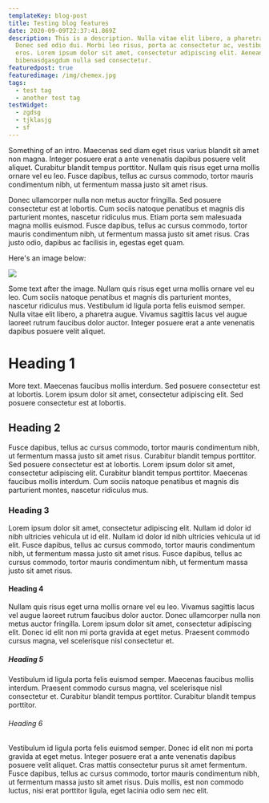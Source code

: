 ```yaml
---
templateKey: blog-post
title: Testing blog features
date: 2020-09-09T22:37:41.869Z
description: This is a description. Nulla vitae elit libero, a pharetra augue.
  Donec sed odio dui. Morbi leo risus, porta ac consectetur ac, vestibulum at
  eros. Lorem ipsum dolor sit amet, consectetur adipiscing elit. Aenean lacinia
  bibenasdgasgdum nulla sed consectetur.
featuredpost: true
featuredimage: /img/chemex.jpg
tags:
  - test tag
  - another test tag
testWidget:
  - zgdsg
  - tjklasjg
  - sf
---
```


<float-image
src="/img/chemex.jpg"
alt="alt"
title="title"
align="left"></float-image>

Something of an intro. Maecenas sed diam eget risus varius blandit sit amet non magna. Integer posuere erat a ante venenatis dapibus posuere velit aliquet. Curabitur blandit tempus porttitor. Nullam quis risus eget urna mollis ornare vel eu leo. Fusce dapibus, tellus ac cursus commodo, tortor mauris condimentum nibh, ut fermentum massa justo sit amet risus.

Donec ullamcorper nulla non metus auctor fringilla. Sed posuere consectetur est at lobortis. Cum sociis natoque penatibus et magnis dis parturient montes, nascetur ridiculus mus. Etiam porta sem malesuada magna mollis euismod. Fusce dapibus, tellus ac cursus commodo, tortor mauris condimentum nibh, ut fermentum massa justo sit amet risus. Cras justo odio, dapibus ac facilisis in, egestas eget quam.

Here's an image below:

![](/img/©_hb_girl_miner_africa_0029.jpg)

Some text after the image. Nullam quis risus eget urna mollis ornare vel eu leo. Cum sociis natoque penatibus et magnis dis parturient montes, nascetur ridiculus mus. Vestibulum id ligula porta felis euismod semper. Nulla vitae elit libero, a pharetra augue. Vivamus sagittis lacus vel augue laoreet rutrum faucibus dolor auctor. Integer posuere erat a ante venenatis dapibus posuere velit aliquet.

# Heading 1

More text. Maecenas faucibus mollis interdum. Sed posuere consectetur est at lobortis. Lorem ipsum dolor sit amet, consectetur adipiscing elit. Sed posuere consectetur est at lobortis.

## Heading 2

Fusce dapibus, tellus ac cursus commodo, tortor mauris condimentum nibh, ut fermentum massa justo sit amet risus. Curabitur blandit tempus porttitor. Sed posuere consectetur est at lobortis. Lorem ipsum dolor sit amet, consectetur adipiscing elit. Curabitur blandit tempus porttitor. Maecenas faucibus mollis interdum. Cum sociis natoque penatibus et magnis dis parturient montes, nascetur ridiculus mus.

### Heading 3

Lorem ipsum dolor sit amet, consectetur adipiscing elit. Nullam id dolor id nibh ultricies vehicula ut id elit. Nullam id dolor id nibh ultricies vehicula ut id elit. Fusce dapibus, tellus ac cursus commodo, tortor mauris condimentum nibh, ut fermentum massa justo sit amet risus. Fusce dapibus, tellus ac cursus commodo, tortor mauris condimentum nibh, ut fermentum massa justo sit amet risus.

#### Heading 4

Nullam quis risus eget urna mollis ornare vel eu leo. Vivamus sagittis lacus vel augue laoreet rutrum faucibus dolor auctor. Donec ullamcorper nulla non metus auctor fringilla. Lorem ipsum dolor sit amet, consectetur adipiscing elit. Donec id elit non mi porta gravida at eget metus. Praesent commodo cursus magna, vel scelerisque nisl consectetur et.

##### Heading 5

Vestibulum id ligula porta felis euismod semper. Maecenas faucibus mollis interdum. Praesent commodo cursus magna, vel scelerisque nisl consectetur et. Curabitur blandit tempus porttitor. Curabitur blandit tempus porttitor.

###### Heading 6

Vestibulum id ligula porta felis euismod semper. Donec id elit non mi porta gravida at eget metus. Integer posuere erat a ante venenatis dapibus posuere velit aliquet. Cras mattis consectetur purus sit amet fermentum. Fusce dapibus, tellus ac cursus commodo, tortor mauris condimentum nibh, ut fermentum massa justo sit amet risus. Duis mollis, est non commodo luctus, nisi erat porttitor ligula, eget lacinia odio sem nec elit.
